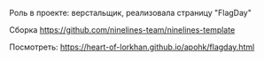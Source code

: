 Роль в проекте: верстальщик, реализовала страницу "FlagDay"

Сборка <a href="https://github.com/ninelines-team/ninelines-template">https://github.com/ninelines-team/ninelines-template</a>

Посмотреть: <a href="https://heart-of-lorkhan.github.io/apohk/flagday.html">https://heart-of-lorkhan.github.io/apohk/flagday.html</a>
